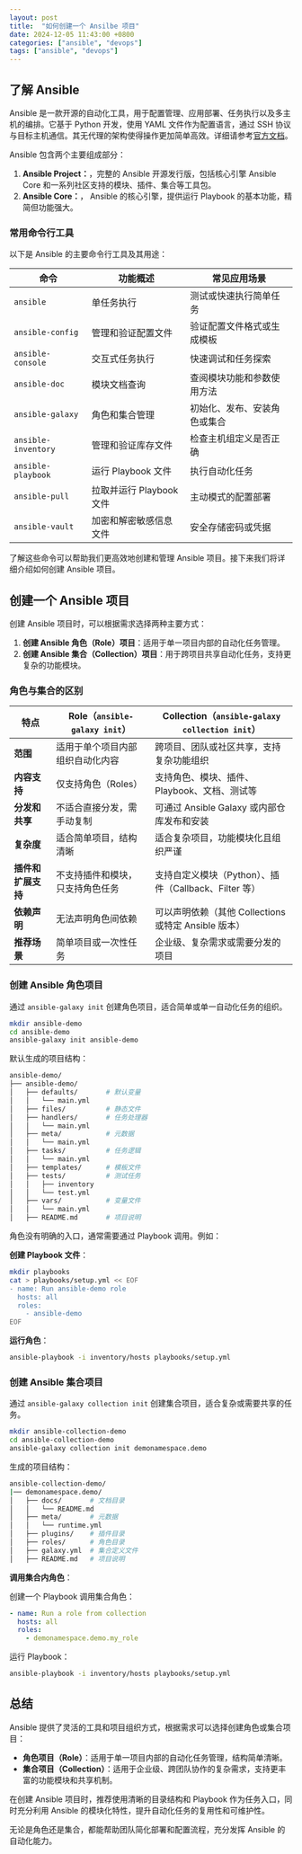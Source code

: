 ```yaml
---
layout: post
title:  "如何创建一个 Ansilbe 项目"
date: 2024-12-05 11:43:00 +0800
categories: ["ansible", "devops"]
tags: ["ansible", "devops"]
---
```


## 了解 Ansible

Ansible 是一款开源的自动化工具，用于配置管理、应用部署、任务执行以及多主机的编排。它基于 Python 开发，使用 YAML 文件作为配置语言，通过 SSH 协议与目标主机通信。其无代理的架构使得操作更加简单高效。详细请参考[官方文档](https://docs.ansible.com/ansible/latest/getting_started/introduction.html)。

Ansible 包含两个主要组成部分：

1. **Ansible Project：**，完整的 Ansible 开源发行版，包括核心引擎 Ansible Core 和一系列社区支持的模块、插件、集合等工具包。
2. **Ansible Core：**， Ansible 的核心引擎，提供运行 Playbook 的基本功能，精简但功能强大。

### 常用命令行工具

以下是 Ansible 的主要命令行工具及其用途：

| 命令                | 功能概述                   | 常见应用场景                 |
| ------------------- | ------------------------- | --------------------------- |
| `ansible`           | 单任务执行                | 测试或快速执行简单任务       |
| `ansible-config`    | 管理和验证配置文件         | 验证配置文件格式或生成模板   |
| `ansible-console`   | 交互式任务执行            | 快速调试和任务探索           |
| `ansible-doc`       | 模块文档查询              | 查阅模块功能和参数使用方法    |
| `ansible-galaxy`    | 角色和集合管理            | 初始化、发布、安装角色或集合 |
| `ansible-inventory` | 管理和验证库存文件         | 检查主机组定义是否正确       |
| `ansible-playbook`  | 运行 Playbook 文件         | 执行自动化任务               |
| `ansible-pull`      | 拉取并运行 Playbook 文件   | 主动模式的配置部署           |
| `ansible-vault`     | 加密和解密敏感信息文件     | 安全存储密码或凭据           |

了解这些命令可以帮助我们更高效地创建和管理 Ansible 项目。接下来我们将详细介绍如何创建 Ansible 项目。

## 创建一个 Ansible 项目

创建 Ansible 项目时，可以根据需求选择两种主要方式：

1. **创建 Ansible 角色（Role）项目**：适用于单一项目内部的自动化任务管理。
2. **创建 Ansible 集合（Collection）项目**：用于跨项目共享自动化任务，支持更复杂的功能模块。

### 角色与集合的区别

| **特点**           | **Role（`ansible-galaxy init`）**                                      | **Collection（`ansible-galaxy collection init`）**    |
| ------------------ | ---------------------------------------------------------------------- | ----------------------------------------------------- |
| **范围**           | 适用于单个项目内部组织自动化内容                                       | 跨项目、团队或社区共享，支持复杂功能组织              |
| **内容支持**       | 仅支持角色（Roles）                                                    | 支持角色、模块、插件、Playbook、文档、测试等          |
| **分发和共享**     | 不适合直接分发，需手动复制                                             | 可通过 Ansible Galaxy 或内部仓库发布和安装            |
| **复杂度**         | 适合简单项目，结构清晰                                                 | 适合复杂项目，功能模块化且组织严谨                    |
| **插件和扩展支持**    | 不支持插件和模块，只支持角色任务                                      | 支持自定义模块（Python）、插件（Callback、Filter 等） |
| **依赖声明**       | 无法声明角色间依赖                                                     | 可以声明依赖（其他 Collections 或特定 Ansible 版本）  |
| **推荐场景**       | 简单项目或一次性任务                                                   | 企业级、复杂需求或需要分发的项目                      |

### 创建 Ansible 角色项目

通过 `ansible-galaxy init` 创建角色项目，适合简单或单一自动化任务的组织。

```bash
mkdir ansible-demo
cd ansible-demo
ansible-galaxy init ansible-demo
```

默认生成的项目结构：

```bash
ansible-demo/
├── ansible-demo/
│   ├── defaults/       # 默认变量
│   │   └── main.yml
│   ├── files/          # 静态文件
│   ├── handlers/       # 任务处理器
│   │   └── main.yml
│   ├── meta/           # 元数据
│   │   └── main.yml
│   ├── tasks/          # 任务逻辑
│   │   └── main.yml
│   ├── templates/      # 模板文件
│   ├── tests/          # 测试任务
│   │   ├── inventory
│   │   └── test.yml
│   ├── vars/           # 变量文件
│   │   └── main.yml
│   ├── README.md       # 项目说明
```

角色没有明确的入口，通常需要通过 Playbook 调用。例如：

**创建 Playbook 文件**：

```bash
mkdir playbooks
cat > playbooks/setup.yml << EOF
- name: Run ansible-demo role
  hosts: all
  roles:
    - ansible-demo
EOF
```

**运行角色**：

```bash
ansible-playbook -i inventory/hosts playbooks/setup.yml
```

### 创建 Ansible 集合项目

通过 `ansible-galaxy collection init` 创建集合项目，适合复杂或需要共享的任务。

```bash
mkdir ansible-collection-demo
cd ansible-collection-demo
ansible-galaxy collection init demonamespace.demo
```

生成的项目结构：

```bash
ansible-collection-demo/
|── demonamespace.demo/
│   ├── docs/       # 文档目录
│   │   └── README.md
│   ├── meta/       # 元数据
│   │   └── runtime.yml
│   ├── plugins/    # 插件目录
│   ├── roles/      # 角色目录
│   ├── galaxy.yml  # 集合定义文件
│   ├── README.md   # 项目说明
```

**调用集合内角色**：

创建一个 Playbook 调用集合角色：

```yaml
- name: Run a role from collection
  hosts: all
  roles:
    - demonamespace.demo.my_role
```

运行 Playbook：

```bash
ansible-playbook -i inventory/hosts playbooks/setup.yml
```

## 总结

Ansible 提供了灵活的工具和项目组织方式，根据需求可以选择创建角色或集合项目：

- **角色项目（Role）**：适用于单一项目内部的自动化任务管理，结构简单清晰。
- **集合项目（Collection）**：适用于企业级、跨团队协作的复杂需求，支持更丰富的功能模块和共享机制。

在创建 Ansible 项目时，推荐使用清晰的目录结构和 Playbook 作为任务入口，同时充分利用 Ansible 的模块化特性，提升自动化任务的复用性和可维护性。

无论是角色还是集合，都能帮助团队简化部署和配置流程，充分发挥 Ansible 的自动化能力。
